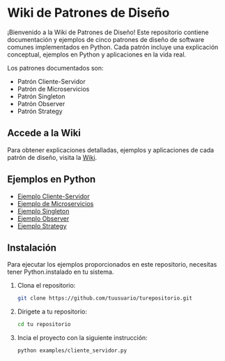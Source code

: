 # Wiki de Patrones de Diseño

¡Bienvenido a la Wiki de Patrones de Diseño! Este repositorio contiene documentación y ejemplos de cinco patrones de diseño de software comunes implementados en Python. Cada patrón incluye una explicación conceptual, ejemplos en Python y aplicaciones en la vida real.

Los patrones documentados son:

- Patrón Cliente-Servidor
- Patrón de Microservicios
- Patrón Singleton
- Patrón Observer
- Patrón Strategy

## Accede a la Wiki

Para obtener explicaciones detalladas, ejemplos y aplicaciones de cada patrón de diseño, visita la [Wiki](https://github.com/tuusuario/turepositorio/wiki).

## Ejemplos en Python

- [Ejemplo Cliente-Servidor](./examples/cliente_servidor.py)
- [Ejemplo de Microservicios](./examples/microservicios.py)
- [Ejemplo Singleton](./examples/singleton.py)
- [Ejemplo Observer](./examples/observer.py)
- [Ejemplo Strategy](./examples/strategy.py)

## Instalación

Para ejecutar los ejemplos proporcionados en este repositorio, necesitas tener Python.instalado en tu sistema.

1. Clona el repositorio:
   ```bash
   git clone https://github.com/tuusuario/turepositorio.git

2. Dirigete a tu repositorio:
   ```bash
   cd tu repositorio
   
3. Incia el proyecto con la siguiente instrucción:
   ```bash
   python examples/cliente_servidor.py

